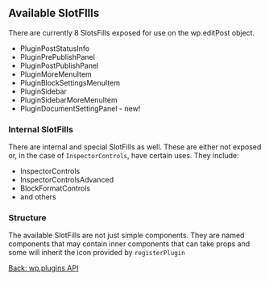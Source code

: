 ## Available SlotFIlls ##
There are currently 8 SlotsFills exposed for use on the wp.editPost object.
* PluginPostStatusInfo
* PluginPrePublishPanel 
* PluginPostPublishPanel
* PluginMoreMenuItem 
* PluginBlockSettingsMenuItem
* PluginSidebar
* PluginSidebarMoreMenuItem
* PluginDocumentSettingPanel - new!

### Internal SlotFills ##
There are internal and special SlotFills as well. These are either not exposed or, in the case of `InspectorControls`, have certain uses. They include:
* InspectorControls
* InspectorControlsAdvanced
* BlockFormatControls
* and others

### Structure ## 
The available SlotFills are not just simple <Slot> components. They are named components that may contain inner components that can take props and some will inherit the icon provided by `registerPlugin`

[Back: wp.plugins API](./wp-plugins-api.md)